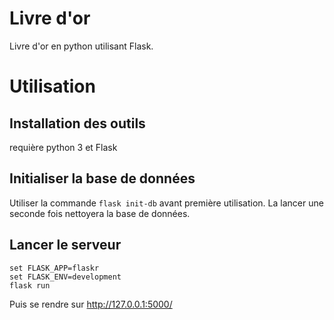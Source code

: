 # Livre d'or
Livre d'or en python utilisant Flask.

# Utilisation
## Installation des outils
requière python 3 et Flask

## Initialiser la base de données
Utiliser la commande `flask init-db` avant première utilisation.
La lancer une seconde fois nettoyera la base de données.

## Lancer le serveur
```
set FLASK_APP=flaskr
set FLASK_ENV=development
flask run
```
Puis se rendre sur http://127.0.0.1:5000/
